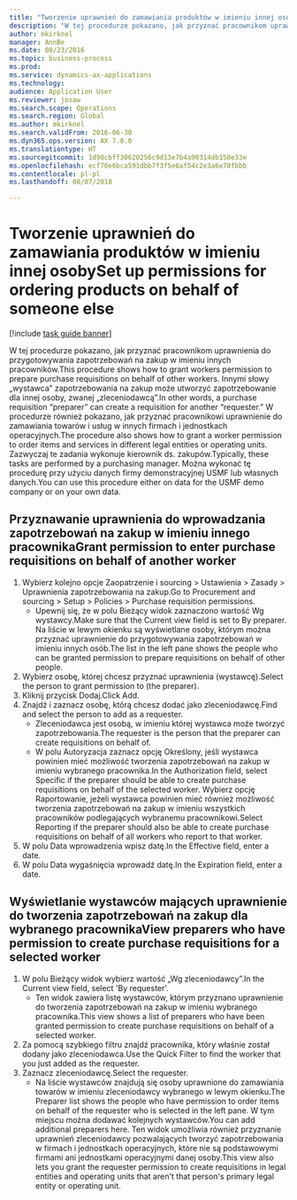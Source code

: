 ```yaml
--- 
title: "Tworzenie uprawnień do zamawiania produktów w imieniu innej osoby"
description: "W tej procedurze pokazano, jak przyznać pracownikom uprawnienia do przygotowywania zapotrzebowań na zakup w imieniu innych pracowników."
author: mkirknel
manager: AnnBe
ms.date: 08/23/2016
ms.topic: business-process
ms.prod: 
ms.service: dynamics-ax-applications
ms.technology: 
audience: Application User
ms.reviewer: josaw
ms.search.scope: Operations
ms.search.region: Global
ms.author: mkirknel
ms.search.validFrom: 2016-06-30
ms.dyn365.ops.version: AX 7.0.0
ms.translationtype: HT
ms.sourcegitcommit: 1d98cbff30620256c9d13e7b4a90314db150e33e
ms.openlocfilehash: ecf70e6bca591dbb7f3f5e6af54c2e3a6e70fbbb
ms.contentlocale: pl-pl
ms.lasthandoff: 08/07/2018

---
```

# <a name="set-up-permissions-for-ordering-products-on-behalf-of-someone-else"></a><span data-ttu-id="b59ed-103">Tworzenie uprawnień do zamawiania produktów w imieniu innej osoby</span><span class="sxs-lookup"><span data-stu-id="b59ed-103">Set up permissions for ordering products on behalf of someone else</span></span>

[!include [task guide banner](../../includes/task-guide-banner.md)]

<span data-ttu-id="b59ed-104">W tej procedurze pokazano, jak przyznać pracownikom uprawnienia do przygotowywania zapotrzebowań na zakup w imieniu innych pracowników.</span><span class="sxs-lookup"><span data-stu-id="b59ed-104">This procedure shows how to grant workers permission to prepare purchase requisitions on behalf of other workers.</span></span> <span data-ttu-id="b59ed-105">Innymi słowy „wystawca” zapotrzebowania na zakup może utworzyć zapotrzebowanie dla innej osoby, zwanej „zleceniodawcą”.</span><span class="sxs-lookup"><span data-stu-id="b59ed-105">In other words, a purchase requisition “preparer” can create a requisition for another “requester.”</span></span> <span data-ttu-id="b59ed-106">W procedurze również pokazano, jak przyznać pracownikowi uprawnienie do zamawiania towarów i usług w innych firmach i jednostkach operacyjnych.</span><span class="sxs-lookup"><span data-stu-id="b59ed-106">The procedure also shows how to grant a worker permission to order items and services in different legal entities or operating units.</span></span> <span data-ttu-id="b59ed-107">Zazwyczaj te zadania wykonuje kierownik ds. zakupów.</span><span class="sxs-lookup"><span data-stu-id="b59ed-107">Typically, these tasks are performed by a purchasing manager.</span></span> <span data-ttu-id="b59ed-108">Można wykonać tę procedurę przy użyciu danych firmy demonstracyjnej USMF lub własnych danych.</span><span class="sxs-lookup"><span data-stu-id="b59ed-108">You can use this procedure either on data for the USMF demo company or on your own data.</span></span>


## <a name="grant-permission-to-enter-purchase-requisitions-on-behalf-of-another-worker"></a><span data-ttu-id="b59ed-109">Przyznawanie uprawnienia do wprowadzania zapotrzebowań na zakup w imieniu innego pracownika</span><span class="sxs-lookup"><span data-stu-id="b59ed-109">Grant permission to enter purchase requisitions on behalf of another worker</span></span>
1. <span data-ttu-id="b59ed-110">Wybierz kolejno opcje Zaopatrzenie i sourcing > Ustawienia > Zasady > Uprawnienia zapotrzebowania na zakup.</span><span class="sxs-lookup"><span data-stu-id="b59ed-110">Go to Procurement and sourcing > Setup > Policies > Purchase requisition permissions.</span></span>
    * <span data-ttu-id="b59ed-111">Upewnij się, że w polu Bieżący widok zaznaczono wartość Wg wystawcy.</span><span class="sxs-lookup"><span data-stu-id="b59ed-111">Make sure that the Current view field is set to By preparer.</span></span>  <span data-ttu-id="b59ed-112">Na liście w lewym okienku są wyświetlane osoby, którym można przyznać uprawnienie do przygotowywania zapotrzebowań w imieniu innych osób.</span><span class="sxs-lookup"><span data-stu-id="b59ed-112">The list in the left pane shows the people who can be granted permission to prepare requisitions on behalf of other people.</span></span>  
2. <span data-ttu-id="b59ed-113">Wybierz osobę, której chcesz przyznać uprawnienia (wystawcę).</span><span class="sxs-lookup"><span data-stu-id="b59ed-113">Select the person to grant permission to (the preparer).</span></span>
3. <span data-ttu-id="b59ed-114">Kliknij przycisk Dodaj.</span><span class="sxs-lookup"><span data-stu-id="b59ed-114">Click Add.</span></span>
4. <span data-ttu-id="b59ed-115">Znajdź i zaznacz osobę, którą chcesz dodać jako zleceniodawcę.</span><span class="sxs-lookup"><span data-stu-id="b59ed-115">Find and select the person to add as a requester.</span></span>
    * <span data-ttu-id="b59ed-116">Zleceniodawca jest osobą, w imieniu której wystawca może tworzyć zapotrzebowania.</span><span class="sxs-lookup"><span data-stu-id="b59ed-116">The requester is the person that the preparer can create requisitions on behalf of.</span></span>  
    * <span data-ttu-id="b59ed-117">W polu Autoryzacja zaznacz opcję Określony, jeśli wystawca powinien mieć możliwość tworzenia zapotrzebowań na zakup w imieniu wybranego pracownika.</span><span class="sxs-lookup"><span data-stu-id="b59ed-117">In the Authorization field, select Specific if the preparer should be able to create purchase requisitions on behalf of the selected worker.</span></span> <span data-ttu-id="b59ed-118">Wybierz opcję Raportowanie, jeżeli wystawca powinien mieć również możliwość tworzenia zapotrzebowań na zakup w imieniu wszystkich pracowników podlegających wybranemu pracownikowi.</span><span class="sxs-lookup"><span data-stu-id="b59ed-118">Select Reporting if the preparer should also be able to create purchase requisitions on behalf of all workers who report to that worker.</span></span>  
5. <span data-ttu-id="b59ed-119">W polu Data wprowadzenia wpisz datę.</span><span class="sxs-lookup"><span data-stu-id="b59ed-119">In the Effective field, enter a date.</span></span>
6. <span data-ttu-id="b59ed-120">W polu Data wygaśnięcia wprowadź datę.</span><span class="sxs-lookup"><span data-stu-id="b59ed-120">In the Expiration field, enter a date.</span></span>

## <a name="view-preparers-who-have-permission-to-create-purchase-requisitions-for-a-selected-worker"></a><span data-ttu-id="b59ed-121">Wyświetlanie wystawców mających uprawnienie do tworzenia zapotrzebowań na zakup dla wybranego pracownika</span><span class="sxs-lookup"><span data-stu-id="b59ed-121">View preparers who have permission to create purchase requisitions for a selected worker</span></span>
1. <span data-ttu-id="b59ed-122">W polu Bieżący widok wybierz wartość „Wg zleceniodawcy”.</span><span class="sxs-lookup"><span data-stu-id="b59ed-122">In the Current view field, select 'By requester'.</span></span>
    * <span data-ttu-id="b59ed-123">Ten widok zawiera listę wystawców, którym przyznano uprawnienie do tworzenia zapotrzebowań na zakup w imieniu wybranego pracownika.</span><span class="sxs-lookup"><span data-stu-id="b59ed-123">This view shows a list of preparers who have been granted permission to create purchase requisitions on behalf of a selected worker.</span></span>  
2. <span data-ttu-id="b59ed-124">Za pomocą szybkiego filtru znajdź pracownika, który właśnie został dodany jako zleceniodawca.</span><span class="sxs-lookup"><span data-stu-id="b59ed-124">Use the Quick Filter to find the worker that you just added as the requester.</span></span>
3. <span data-ttu-id="b59ed-125">Zaznacz zleceniodawcę.</span><span class="sxs-lookup"><span data-stu-id="b59ed-125">Select the requester.</span></span>
    * <span data-ttu-id="b59ed-126">Na liście wystawców znajdują się osoby uprawnione do zamawiania towarów w imieniu zleceniodawcy wybranego w lewym okienku.</span><span class="sxs-lookup"><span data-stu-id="b59ed-126">The Preparer list shows the people who have permission to order items on behalf of the requester who is selected in the left pane.</span></span>   <span data-ttu-id="b59ed-127">W tym miejscu można dodawać kolejnych wystawców.</span><span class="sxs-lookup"><span data-stu-id="b59ed-127">You can add additional preparers here.</span></span>   <span data-ttu-id="b59ed-128">Ten widok umożliwia również przyznanie uprawnień zleceniodawcy pozwalających tworzyć zapotrzebowania w firmach i jednostkach operacyjnych, które nie są podstawowymi firmami ani jednostkami operacyjnymi danej osoby.</span><span class="sxs-lookup"><span data-stu-id="b59ed-128">This view also lets you grant the requester permission to create requisitions in legal entities and operating units that aren't that person's primary legal entity or operating unit.</span></span>  


